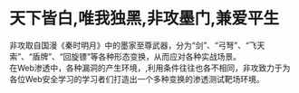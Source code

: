 # 天下皆白,唯我独黑,非攻墨门,兼爱平生

非攻取自国漫《秦时明月》中的墨家至尊武器，分为“剑”、“弓弩”、“飞天索”、“盾牌”、“回旋镖”等各种形态变换，从而应对各种实战场景。<br>
在Web渗透中，各种漏洞的产生环境，,利用条件往往也各不相同，非攻致力于为各位Web安全学习的学习者们打造出一个多种变换的渗透测试靶场环境。
